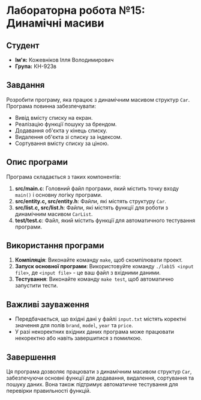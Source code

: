 # Лабораторна робота №15: Динамічні масиви

## Студент
- **Ім'я:** Кожевніков Ілля Володимирович
- **Група:** КН-923в

## Завдання
Розробити програму, яка працює з динамічним масивом структур `Car`. Програма повинна забезпечувати:
- Вивід вмісту списку на екран.
- Реалізацію функції пошуку за брендом.
- Додавання об'єкта у кінець списку.
- Видалення об'єкта зі списку за індексом.
- Сортування вмісту списку за ціною.

## Опис програми
Програма складається з таких компонентів:
1. **src/main.c**: Головний файл програми, який містить точку входу `main()` і основну логіку програми.
2. **src/entity.c, src/entity.h**: Файли, які містять структуру `Car`.
3. **src/list.c, src/list.h**: Файли, які містять функції для роботи з динамічним масивом `CarList`.
4. **test/test.c**: Файл, який містить функції для автоматичного тестування програми.

## Використання програми
1. **Компіляція**: Виконайте команду `make`, щоб скомпілювати проект.
2. **Запуск основної програми**: Використовуйте команду `./lab15 <input file>`, де `<input file>` - це ваш файл з вхідними даними.
3. **Тестування**: Виконайте команду `make test`, щоб автоматично запустити тести.

## Важливі зауваження
- Передбачається, що вхідні дані у файлі `input.txt` містять коректні значення для полів `brand`, `model`, `year` та `price`.
- У разі некоректних вхідних даних програма може працювати некоректно або навіть завершитися з помилкою.

## Завершення
Ця програма дозволяє працювати з динамічним масивом структур `Car`, забезпечуючи основні функції для додавання, видалення, сортування та пошуку даних. Вона також підтримує автоматичне тестування для перевірки правильності функцій.
